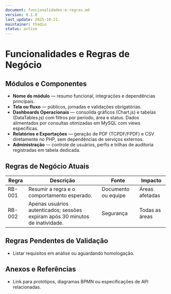 ```yaml
---
document: funcionalidades-e-regras.md
version: 0.1.0
last_update: 2025-10-21
maintainer: thadio
status: active
---
```

# Funcionalidades e Regras de Negócio

## Módulos e Componentes
- **Nome do módulo** — resumo funcional, integrações e dependências principais.
- **Tela ou fluxo** — públicos, jornadas e validações obrigatórias.
- **Dashboards Operacionais** — consolida gráficos (Chart.js) e tabelas (DataTables.js) com filtros por período, área e status. Dados alimentados por consultas otimizadas em MySQL com views específicas.
- **Relatórios e Exportações** — geração de PDF (TCPDF/FPDF) e CSV diretamente no PHP, sem dependências de serviços externos.
- **Administração** — controle de usuários, perfis e trilhas de auditoria registradas em tabela dedicada.

## Regras de Negócio Atuais

| Regra | Descrição | Fonte | Impacto |
|-------|-----------|-------|---------|
| RB-001 | Resumir a regra e o comportamento esperado. | Documento ou equipe | Áreas afetadas |
| RB-002 | Apenas usuários autenticados; sessões expiram após 30 minutos de inatividade. | Segurança | Todas as áreas |

## Regras Pendentes de Validação

- Listar requisitos em análise ou aguardando homologação.

## Anexos e Referências

- Link para protótipos, diagramas BPMN ou especificações de API relacionadas.